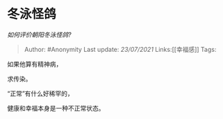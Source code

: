 # 冬泳怪鸽
*如何评价朝阳冬泳怪鸽?*

> Author: #Anonymity
> Last update: *23/07/2021* 
> Links:[[幸福感]]
> Tags:  

 
如果他算有精神病，

求传染。

  


“正常”有什么好稀罕的，

健康和幸福本身是一种不正常状态。



